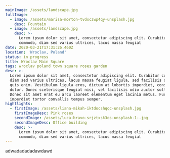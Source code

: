 ```yaml
---
mainImage: /assets/landscape.jpg
fullImage:
  - image: /assets/marisa-morton-tvdxczwp4qy-unsplash.jpg
    desc: Fountain
  - image: /assets/landscape.jpg
    desc: >-
      Lorem ipsum dolor sit amet, consectetur adipiscing elit. Curabitur
      commodo, diam sed varius ultrices, lacus massa feugiat
date: 2020-03-21T17:31:26.460Z
location: 'Wroclav, Poland'
status: in progress
title: Wroclav Main Square
tags: wroclav poland town square roses garden
desc: >-
  Lorem ipsum dolor sit amet, consectetur adipiscing elit. Curabitur commodo,
  diam sed varius ultrices, lacus massa feugiat ligula, sed facilisis diam odio
  quis enim. Vestibulum ligula eros, dictum at lobortis imperdiet, consequat sed
  dolor. Donec scelerisque feugiat nisi, vel facilisis odio auctor sollicitudin.
  Donec sit amet erat eu arcu laoreet elementum eget lacinia metus. Fusce
  imperdiet tortor convallis tempus semper.
hightlights:
  - firstImage: /assets/liana-mikah-iktdocshqqc-unsplash.jpg
    firstImageDesc: Pink roses
    secondImage: /assets/luca-bravo-srjztxsk3os-unsplash-1-.jpg
    secondImageDesc: Office building
    desc: >-
      Lorem ipsum dolor sit amet, consectetur adipiscing elit. Curabitur
      commodo, diam sed varius ultrices, lacus massa feugiat
---
```

adwadadadadawdawd